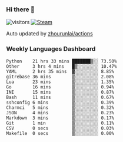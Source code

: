 ### Hi there 👋

![visitors](https://visitor-badge.glitch.me/badge?page_id=zhourunlai)
[![Steam](https://img.shields.io/badge/dynamic/json?label=Steam&query=%24.data.totalSubs&url=https%3A%2F%2Fapi.spencerwoo.com%2Fsubstats%2F%3Fsource%3DsteamGames%26queryKey%3D76561198285156854&suffix=%20Games&logo=steam&labelColor=134375&color=0b1a37&longCache=true)](http://steamcommunity.com/profiles/76561198285156854)

Auto updated by <a href="https://github.com/zhourunlai/zhourunlai/actions" target="_blank">zhourunlai/actions</a>

### Weekly Languages Dashboard

<!--PART:wakatime-->
```text
Python    21 hrs 33 mins ███████▒░░ 73.50%
Other     3 hrs 4 mins   █▒░░░░░░░░ 10.47%
YAML      2 hrs 35 mins  ▓░░░░░░░░░ 8.85%
gitrebase 36 mins        ▒░░░░░░░░░ 2.08%
Lua       23 mins        ▒░░░░░░░░░ 1.35%
Go        16 mins        ▒░░░░░░░░░ 0.94%
INI       15 mins        ▒░░░░░░░░░ 0.87%
Bash      11 mins        ▒░░░░░░░░░ 0.67%
sshconfig 6 mins         ▒░░░░░░░░░ 0.39%
Charmci   5 mins         ▒░░░░░░░░░ 0.32%
JSON      4 mins         ▒░░░░░░░░░ 0.23%
Markdown  3 mins         ▒░░░░░░░░░ 0.17%
Git       1 min          ▒░░░░░░░░░ 0.11%
CSV       0 secs         ▒░░░░░░░░░ 0.03%
Makefile  0 secs         ▒░░░░░░░░░ 0.00%
```
<!--PART:wakatime-->
